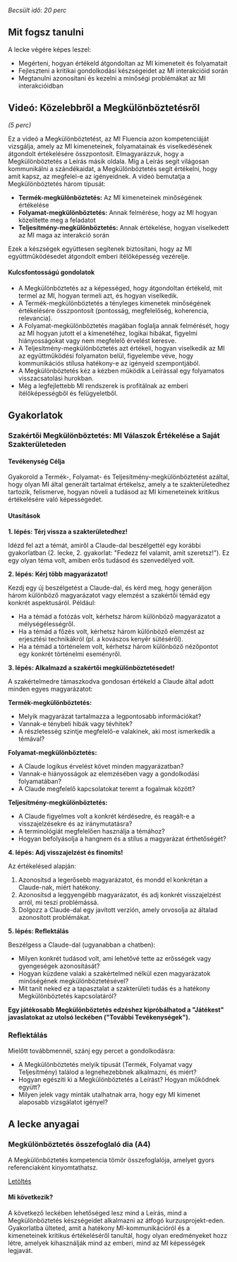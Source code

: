 *Becsült idő: 20 perc*

## Mit fogsz tanulni

A lecke végére képes leszel:

*   Megérteni, hogyan értékeld átgondoltan az MI kimeneteit és folyamatait
*   Fejleszteni a kritikai gondolkodási készségeidet az MI interakcióid során
*   Megtanulni azonosítani és kezelni a minőségi problémákat az MI interakcióidban

## Videó: Közelebbről a Megkülönböztetésről

*(5 perc)*

Ez a videó a Megkülönböztetést, az MI Fluencia azon kompetenciáját vizsgálja, amely az MI kimeneteinek, folyamatainak és viselkedésének átgondolt értékelésére összpontosít. Elmagyarázzuk, hogy a Megkülönböztetés a Leírás másik oldala. Míg a Leírás segít világosan kommunikálni a szándékaidat, a Megkülönböztetés segít értékelni, hogy amit kapsz, az megfelel-e az igényeidnek. A videó bemutatja a Megkülönböztetés három típusát:

*   **Termék-megkülönböztetés:** Az MI kimeneteinek minőségének értékelése
*   **Folyamat-megkülönböztetés:** Annak felmérése, hogy az MI hogyan közelítette meg a feladatot
*   **Teljesítmény-megkülönböztetés:** Annak értékelése, hogyan viselkedett az MI maga az interakció során

Ezek a készségek együttesen segítenek biztosítani, hogy az MI együttműködésedet átgondolt emberi ítélőképesség vezérelje.

#### Kulcsfontosságú gondolatok

*   A Megkülönböztetés az a képességed, hogy átgondoltan értékeld, mit termel az MI, hogyan termeli azt, és hogyan viselkedik.
*   A Termék-megkülönböztetés a tényleges kimenetek minőségének értékelésére összpontosít (pontosság, megfelelőség, koherencia, relevancia).
*   A Folyamat-megkülönböztetés magában foglalja annak felmérését, hogy az MI hogyan jutott el a kimenetéhez, logikai hibákat, figyelmi hiányosságokat vagy nem megfelelő érvelést keresve.
*   A Teljesítmény-megkülönböztetés azt értékeli, hogyan viselkedik az MI az együttműködési folyamaton belül, figyelembe véve, hogy kommunikációs stílusa hatékony-e az igényeid szempontjából.
*   A Megkülönböztetés kéz a kézben működik a Leírással egy folyamatos visszacsatolási hurokban.
*   Még a legfejlettebb MI rendszerek is profitálnak az emberi ítélőképességből és felügyeletből.

## Gyakorlatok

### Szakértői Megkülönböztetés: MI Válaszok Értékelése a Saját Szakterületeden

#### Tevékenység Célja

Gyakorold a Termék-, Folyamat- és Teljesítmény-megkülönböztetést azáltal, hogy olyan MI által generált tartalmat értékelsz, amely a te szakterületedhez tartozik, felismerve, hogyan növeli a tudásod az MI kimeneteinek kritikus értékelésére való képességedet.

#### Utasítások

**1. lépés: Térj vissza a szakterületedhez!**

Idézd fel azt a témát, amiről a Claude-dal beszélgettél egy korábbi gyakorlatban (2. lecke, 2. gyakorlat: "Fedezz fel valamit, amit szeretsz!"). Ez egy olyan téma volt, amiben erős tudásod és szenvedélyed volt.

**2. lépés: Kérj több magyarázatot!**

Kezdj egy új beszélgetést a Claude-dal, és kérd meg, hogy generáljon három különböző magyarázatot vagy elemzést a szakértői témád egy konkrét aspektusáról. Például:

*   Ha a témád a fotózás volt, kérhetsz három különböző magyarázatot a mélységélességről.
*   Ha a témád a főzés volt, kérhetsz három különböző elemzést az erjesztési technikákról (pl. a kovászos kenyér sütéséről).
*   Ha a témád a történelem volt, kérhetsz három különböző nézőpontot egy konkrét történelmi eseményről.

**3. lépés: Alkalmazd a szakértői megkülönböztetésedet!**

A szakértelmedre támaszkodva gondosan értékeld a Claude által adott minden egyes magyarázatot:

**Termék-megkülönböztetés:**

*   Melyik magyarázat tartalmazza a legpontosabb információkat?
*   Vannak-e ténybeli hibák vagy tévhitek?
*   A részletesség szintje megfelelő-e valakinek, aki most ismerkedik a témával?

**Folyamat-megkülönböztetés:**

*   A Claude logikus érvelést követ minden magyarázatban?
*   Vannak-e hiányosságok az elemzésében vagy a gondolkodási folyamatában?
*   A Claude megfelelő kapcsolatokat teremt a fogalmak között?

**Teljesítmény-megkülönböztetés:**

*   A Claude figyelmes volt a konkrét kérdésedre, és reagált-e a visszajelzésekre és az iránymutatásra?
*   A terminológiát megfelelően használja a témához?
*   Hogyan befolyásolja a hangnem és a stílus a magyarázat érthetőségét?

**4. lépés: Adj visszajelzést és finomíts!**

Az értékelésed alapján:

1.  Azonosítsd a legerősebb magyarázatot, és mondd el konkrétan a Claude-nak, miért hatékony.
2.  Azonosítsd a leggyengébb magyarázatot, és adj konkrét visszajelzést arról, mi teszi problémássá.
3.  Dolgozz a Claude-dal egy javított verzión, amely orvosolja az általad azonosított problémákat.

**5. lépés: Reflektálás**

Beszélgess a Claude-dal (ugyanabban a chatben):

*   Milyen konkrét tudásod volt, ami lehetővé tette az erősségek vagy gyengeségek azonosítását?
*   Hogyan küzdene valaki a szakértelmed nélkül ezen magyarázatok minőségének megkülönböztetésével?
*   Mit tanít neked ez a tapasztalat a szakterületi tudás és a hatékony Megkülönböztetés kapcsolatáról?

**Egy játékosabb Megkülönböztetés edzéshez kipróbálhatod a "Játékest" javaslatokat az utolsó leckében ("További Tevékenységek").**

### Reflektálás

Mielőtt továbbmennél, szánj egy percet a gondolkodásra:

*   A Megkülönböztetés melyik típusát (Termék, Folyamat vagy Teljesítmény) találod a legnehezebbnek alkalmazni, és miért?
*   Hogyan egészíti ki a Megkülönböztetés a Leírást? Hogyan működnek együtt?
*   Milyen jelek vagy minták utalhatnak arra, hogy egy MI kimenet alaposabb vizsgálatot igényel?

## A lecke anyagai

### Megkülönböztetés összefoglaló dia (A4)

A Megkülönböztetés kompetencia tömör összefoglalója, amelyet gyors referenciaként kinyomtathatsz.

[Letöltés](pamphlets/4d-megkulonboztetes.pdf)

#### Mi következik?

A következő leckében lehetőséged lesz mind a Leírás, mind a Megkülönböztetés készségeidet alkalmazni az átfogó kurzusprojekt-eden. Gyakorlatba ülteted, amit a hatékony MI-kommunikációról és a kimeneteinek kritikus értékeléséről tanultál, hogy olyan eredményeket hozz létre, amelyek kihasználják mind az emberi, mind az MI képességek legjavát.




